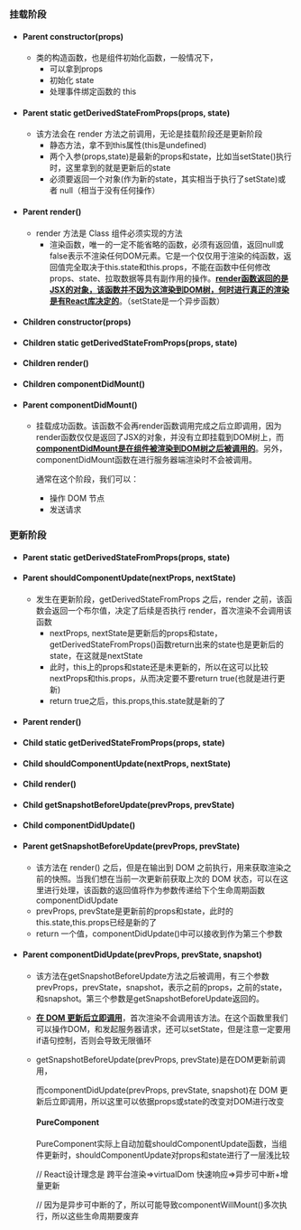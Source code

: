 ### 挂载阶段

- #### **Parent constructor(props)**

  - 类的构造函数，也是组件初始化函数，一般情况下，
    - 可以拿到props
    - 初始化 state
    - 处理事件绑定函数的 this

- #### Parent static getDerivedStateFromProps(props, state)

  - 该方法会在 render 方法之前调用，无论是挂载阶段还是更新阶段
    - 静态方法，拿不到this属性(this是undefined)
    - 两个入参(props,state)是最新的props和state，比如当setState()执行时，这里拿到的就是更新后的state
    - 必须要返回一个对象(作为新的state，其实相当于执行了setState)或者 null（相当于没有任何操作）

- #### Parent render()

  - render 方法是 Class 组件必须实现的方法
    -  渲染函数，唯一的一定不能省略的函数，必须有返回值，返回null或false表示不渲染任何DOM元素。它是一个仅仅用于渲染的纯函数，返回值完全取决于this.state和this.props，不能在函数中任何修改props、state、拉取数据等具有副作用的操作。**<u>render函数返回的是JSX的对象，该函数并不因为这渲染到DOM树，何时进行真正的渲染是有React库决定的</u>**。（setState是一个异步函数）

- #### Children constructor(props)

- #### Children static getDerivedStateFromProps(props, state)

- #### Children render()

- #### Children componentDidMount()

- #### Parent componentDidMount()

  - 挂载成功函数。该函数不会再render函数调用完成之后立即调用，因为render函数仅仅是返回了JSX的对象，并没有立即挂载到DOM树上，而<u>**componentDidMount是在组件被渲染到DOM树之后被调用的**</u>。另外，componentDidMount函数在进行服务器端渲染时不会被调用。

    通常在这个阶段，我们可以：

    - 操作 DOM 节点
    - 发送请求

### 更新阶段

- #### Parent static getDerivedStateFromProps(props, state)

- #### Parent shouldComponentUpdate(nextProps, nextState)

  - 发生在更新阶段，getDerivedStateFromProps 之后，render 之前，该函数会返回一个布尔值，决定了后续是否执行 render，首次渲染不会调用该函数
    - nextProps, nextState是更新后的props和state，getDerivedStateFromProps()函数return出来的state也是更新后的state，在这就是nextState
    - 此时，this上的props和state还是未更新的，所以在这可以比较nextProps和this.props，从而决定要不要return true(也就是进行更新)
    - return true之后，this.props,this.state就是新的了

- #### Parent render()

- #### Child static getDerivedStateFromProps(props, state)

- #### Child shouldComponentUpdate(nextProps, nextState)

- #### Child render()

- #### Child getSnapshotBeforeUpdate(prevProps, prevState)

- #### Child componentDidUpdate()

- #### Parent getSnapshotBeforeUpdate(prevProps, prevState)

  - 该方法在 render() 之后，但是在输出到 DOM 之前执行，用来获取渲染之前的快照。当我们想在当前一次更新前获取上次的 DOM 状态，可以在这里进行处理，该函数的返回值将作为参数传递给下个生命周期函数 componentDidUpdate
  - prevProps, prevState是更新前的props和state，此时的this.state,this.props已经是新的了
  - return 一个值，componentDidUpdate()中可以接收到作为第三个参数

- #### Parent componentDidUpdate(prevProps, prevState, snapshot)

  - 该方法在getSnapshotBeforeUpdate方法之后被调用，有三个参数prevProps，prevState，snapshot，表示之前的props，之前的state，和snapshot。第三个参数是getSnapshotBeforeUpdate返回的。

  - **<u>在 DOM 更新后立即调用</u>**，首次渲染不会调用该方法。在这个函数里我们可以操作DOM，和发起服务器请求，还可以setState，但是注意一定要用if语句控制，否则会导致无限循环

  - getSnapshotBeforeUpdate(prevProps, prevState)是在DOM更新前调用，

    而componentDidUpdate(prevProps, prevState, snapshot)在 DOM 更新后立即调用，所以这里可以依据props或state的改变对DOM进行改变

    

    

    #### PureComponent

    PureComponent实际上自动加载shouldComponentUpdate函数，当组件更新时，shouldComponentUpdate对props和state进行了一层浅比较

    
    
    
    
    // React设计理念是 跨平台渲染=>virtualDom 快速响应=>异步可中断+增量更新
    
    // 因为是异步可中断的了，所以可能导致componentWillMount()多次执行，所以这些生命周期要废弃
    
    


